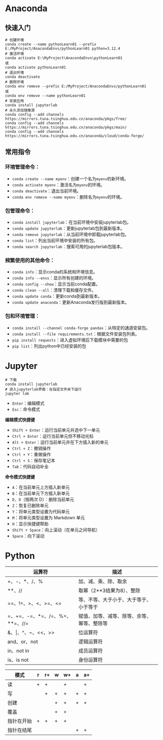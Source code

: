 # Anaconda

## 快速入门

```shell
# 创建环境
conda create --name pythonLearn01 --prefix E:/MyProject/AnacondaEnvs/pythonLearn01 python=3.12.4
# 激活环境
conda activate E:\MyProject\AnacondaEnvs\pythonLearn01
或
conda activate pythonLearn01
# 退出环境
conda deactivate
# 删除环境
conda env remove --prefix E:/MyProject/AnacondaEnvs/pythonLearn01
或
conda env remove --name pythonLearn01
# 安装应用
conda install jupyterlab
# 永久添加镜像源
conda config --add channels https://mirrors.tuna.tsinghua.edu.cn/anaconda/pkgs/free/
conda config --add channels https://mirrors.tuna.tsinghua.edu.cn/anaconda/pkgs/main/
conda config --add channels https://mirrors.tuna.tsinghua.edu.cn/anaconda/cloud/conda-forge/
```

## 常用指令

### 环境管理命令：
- `conda create --name myenv`：创建一个名为`myenv`的新环境。
- `conda activate myenv`：激活名为`myenv`的环境。
- `conda deactivate`：退出当前环境。
- `conda env remove --name myenv`：删除名为`myenv`的环境。
### 包管理命令：
- `conda install jupyterlab`：在当前环境中安装jupyterlab包。
- `conda update jupyterlab`：更新jupyterlab包到最新版本。
- `conda remove jupyterlab`：从当前环境中卸载jupyterlab包。
- `conda list`：列出当前环境中安装的所有包。
- `conda search jupyterlab`：搜索可用的jupyterlab包版本。
### 频繁使用的其他命令：
- `conda info`：显示conda的系统和环境信息。
- `conda info --envs`：显示所有创建的环境。
- `conda config --show`：显示当前conda配置。
- `conda clean --all`：清理下载和缓存文件。
- `conda update conda`：更新conda到最新版本。
- `conda update anaconda`：更新Anaconda发行版到最新版本。
### 包和环境管理：
- `conda install --channel conda-forge pandas`：从特定的通道安装包。
- `conda install --file requirements.txt`：根据文件安装包列表。
- `pip install requests`：进入虚拟环境后下载模块中需要的包
- `pip list`：列出python中已经安装的包

# Jupyter

```shell
# 下载
conda install jupyterlab
# 进入jupyterlab界面：在指定文件夹下运行
jupyter lab
```

* `Enter`：编辑模式
* `Esc`：命令模式

**编辑模式快捷键**

* `Shift + Enter`：运行当前单元并选中下一单元
* `Ctrl + Enter`：运行当前单元但不移动光标
* `Alt + Enter`：运行当前单元并在下方插入新的单元
* `Ctrl + Z`：撤销操作
* `Ctrl + Y`：重做操作
* `Ctrl + S`：保存笔记本
* `Tab`：代码自动补全

**命令模式快捷键**

- `A`：在当前单元上方插入新单元
- `B`：在当前单元下方插入新单元
- `D, D`（按两次 D）：删除当前单元
- `Z`：恢复已删除单元
- `Y`：将单元类型设置为代码单元
- `M`：将单元类型设置为 Markdown 单元
- `H`：显示快捷键帮助
- `Shift + Space`：向上滚动（在单元之间导航）
- `Space`：向下滚动




# Python

| 运算符                          | 描述                                       |
| ------------------------------- | ------------------------------------------ |
| +、-、*、/、%                   | 加、减、乘、除、取余                       |
| **、//                          | 取幂（2**3结果为8）、整除                  |
| ==、!=、>、<、>=、<=            | 等、不等、大于小于、大于等于、小于等于     |
| =、+=、-=、*=、/=、%=、**=、//= | 赋值、加等、减等、除等、余等、幂等、整除等 |
| &、\|、^、~、<<、>>             | 位运算符                                   |
| and、or、not                    | 逻辑运算符                                 |
| in、not in                      | 成员运算符                                 |
| is、is not                      | 身份运算符                                 |



| 模式       | r    | r+   | w    | w+   | a    | a+   |
| ---------- | ---- | ---- | ---- | ---- | ---- | ---- |
| 读         | +    | +    |      | +    |      | +    |
| 写         |      | +    | +    | +    | +    | +    |
| 创建       |      |      | +    | +    | +    | +    |
| 覆盖       |      |      | +    | +    |      |      |
| 指针在开始 | +    | +    | +    | +    |      |      |
| 指针在结尾 |      |      |      |      | +    | +    |


